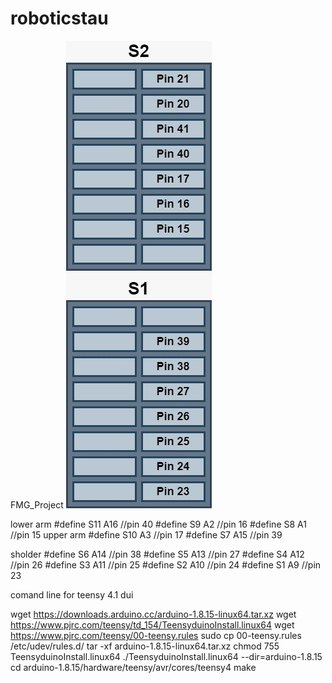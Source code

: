 # roboticstau
FMG_Project
![img.png](img.png)

lower arm
#define S11 A16  //pin 40
#define S9 A2   //pin 16
#define S8 A1   //pin 15
upper arm 
#define S10 A3   //pin 17
#define S7 A15  //pin 39

sholder 
#define S6 A14  //pin 38
#define S5 A13  //pin 27
#define S4 A12  //pin 26
#define S3 A11  //pin 25
#define S2 A10  //pin 24
#define S1 A9   //pin 23


comand line for teensy 4.1 dui 

wget https://downloads.arduino.cc/arduino-1.8.15-linux64.tar.xz
wget https://www.pjrc.com/teensy/td_154/TeensyduinoInstall.linux64
wget https://www.pjrc.com/teensy/00-teensy.rules
sudo cp 00-teensy.rules /etc/udev/rules.d/
tar -xf arduino-1.8.15-linux64.tar.xz
chmod 755 TeensyduinoInstall.linux64
./TeensyduinoInstall.linux64 --dir=arduino-1.8.15
cd arduino-1.8.15/hardware/teensy/avr/cores/teensy4
make